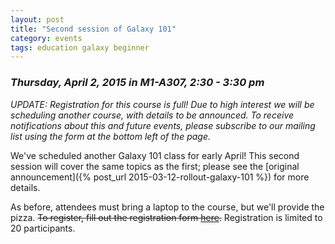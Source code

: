 ```yaml
---
layout: post
title: "Second session of Galaxy 101"
category: events
tags: education galaxy beginner
---
```


### *Thursday, April 2, 2015 in M1-A307, 2:30 - 3:30 pm*

*UPDATE: Registration for this course is full!
Due to high interest we will be scheduling another course, with details to be announced.
To receive notifications about this and future events, please subscribe to our mailing list using the form at the bottom left of the page.*

We've scheduled another Galaxy 101 class for early April!
This second session will cover the same topics as the first; please see the [original announcement]({% post_url 2015-03-12-rollout-galaxy-101 %}) for more details.

As before, attendees must bring a laptop to the course, but we'll provide the pizza.
<strike>To register, fill out the registration form [here](https://www.surveymonkey.com/s/98DG7SN).</strike>
Registration is limited to 20 participants.
